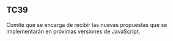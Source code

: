 ## TC39

Comite que se encarga de recibir las nuevas propuestas que se implementarán en próximas versiones de JavaScript.
